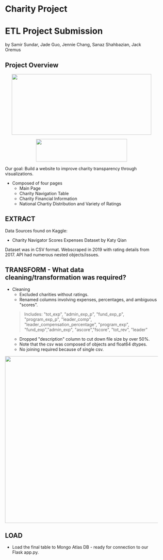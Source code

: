 # Charity Project

# ETL Project Submission
by Samir Sundar, Jade Guo, Jennie Chang, Sanaz Shahbazian, Jack Oremus

## Project Overview

<p align="center">
  <img width="460" height="200" src="images/netflix.png">
</p>
<p align="center">
  <img width="300" height="75" src="images/rotten_tomatoes.jpg">
</p>

Our goal: Build a website to improve charity transparency through visualizations.
- Composed of four pages
  * Main Page
  * Charity Navigation Table 
  * Charity Financial Information
  * National Chartiy Distribution and Variety of Ratings

## EXTRACT
Data Sources found on Kaggle:
- Charity Navigator Scores Expenses Dataset by Katy Qian
  
Dataset was in CSV format. Webscraped in 2019 with rating details from 2017. API had numerous nested objects/issues.

## TRANSFORM - What data cleaning/transformation was required?
- Cleaning
   - Excluded charities without ratings.
   - Renamed columns involving expenses, percentages, and ambiguous "scores".
   >  Includes: "tot_exp", "admin_exp_p", "fund_exp_p", "program_exp_p", "leader_comp", "leader_compensation_percentage",                       "program_exp", "fund_exp","admin_exp", "ascore","fscore", "tot_rev", "leader"
   - Dropped "description" column to cut down file size by over 50%.
   - Note that the csv was composed of objects and float64 dtypes.
   - No joining required because of single csv.
  
  
<p align="center">
  <img width="800" height="550" src="images/Netflix_RT_ERD_Diagram_cropped.png">
</p>
   

## LOAD
 - Load the final table to Mongo Atlas DB - ready for connection to our Flask app.py.
 

